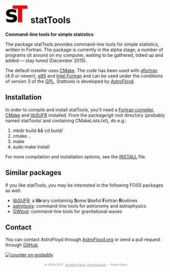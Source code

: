 # ![statTools logo][logo] statTools
**Command-line tools for simple statistics**

The package statTools provides command-line tools for simple statistics, written in
Fortran. The package is currently in the alpha stage; a number of programs sit around
on my computer, waiting to be gathered, tidied up and added &mdash; stay tuned (December
2015).

The default installer uses [CMake](https://cmake.org/). The code has been used
with [gfortran](https://gcc.gnu.org/fortran/) (4.9 or newer),
[g95](http://www.g95.org) and
[Intel Fortran](http://software.intel.com/en-us/articles/non-commercial-software-development/)
and can be used under the conditions of version 3 of the
[GPL](http://www.gnu.org/licenses/gpl.html). Stattools is developed by
[AstroFloyd](http://astrofloyd.org/).



## Installation
In order to compile and install statTools, you'll need a
[Fortran compiler](https://gcc.gnu.org/fortran/), [CMake](https://cmake.org/) and
[libSUFR](http://libsufr.sourceforge.net) installed.
From the package/git root directory (probably named statTools/ and containing
CMakeLists.txt), do e.g.:

1. mkdir build && cd build/
2. cmake ..
3. make
4. sudo make install

For more compilation and installation options, see the [INSTALL](doc/INSTALL) file.


## Similar packages
If you like statTools, you may be interested in the following FOSS packages as well:

* [libSUFR](http://libsufr.sourceforge.net):         a **lib**rary containing **S**ome **U**seful **F**ortran **R**outines
* [astrotools](http://astrotools.sourceforge.net):   command-line tools for astronomy and astrophysics
* [GWtool](http://astrotools.sourceforge.net):       command-line tools for gravitational waves



## Contact
You can contact AstroFloyd through [AstroFloyd.org](http://astrofloyd.org) or
send a pull request through [GitHub](https://github.com/AstroFloyd).


<!-- Start of StatCounter Code for AF Code -->
<script type="text/javascript">
  var sc_project=7293559; 
  var sc_invisible=1; 
  var sc_security="9a0c50a0"; 
</script>
<script type="text/javascript" src="http://www.statcounter.com/counter/counter.js">
</script>
<noscript>
  <div class="statcounter">
<a title="counter on godaddy" href="http://statcounter.com/godaddy_website_tonight/">
  <img class="statcounter" src="http://c.statcounter.com/7293559/0/9a0c50a0/1/" alt="counter on godaddy">
</a>
  </div>
</noscript>
<!-- End of StatCounter Code for AF Code -->


<br>
<section itemscope="" itemtype="http://data-vocabulary.org/Person" style="text-align:center; color:#888888; font-size:65%; margin:0;">
  &copy; 2009–2015 &nbsp; 
  <a href="https://plus.google.com/107239694113064141819?rel=author" itemprop="name" style="color:#888888;">by Astro Floyd</a>, 
  <a href="http://astrofloyd.org" title="Contact" style="color:#888888;" span="" itemprop="organization">astrofloyd.org</a>  &nbsp;–&nbsp; 
  <span itemprop="location">Planet Earth</span>
</section>

[logo]: https://raw.githubusercontent.com/AstroFloyd/statTools/master/doc/sT_sm.png "statTools logo"
